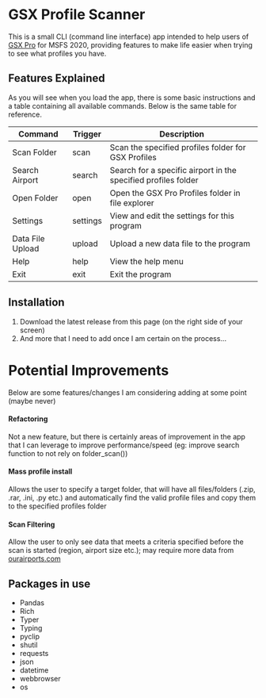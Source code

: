 # GSX Profile Scanner

This is a small CLI (command line interface) app intended to help users of [GSX Pro](https://www.fsdreamteam.com/products_gsxpro.html) for MSFS 2020, providing features to make life easier when trying to see what profiles you have.

## Features Explained
As you will see when you load the app, there is some basic instructions and a table containing all available commands. Below is the same table for reference.

| Command          | Trigger  | Description                                                    |
| ---------------- | -------- | -------------------------------------------------------------- |
| Scan Folder      | scan     | Scan the specified profiles folder for GSX Profiles            |
| Search Airport   | search   | Search for a specific airport in the specified profiles folder |
| Open Folder      | open     | Open the GSX Pro Profiles folder in file explorer              |
| Settings         | settings | View and edit the settings for this program                    |
| Data File Upload | upload   | Upload a new data file to the program                          |
| Help             | help     | View the help menu                                             |
| Exit             | exit     | Exit the program                                               |

## Installation

1. Download the latest release from this page (on the right side of your screen)
2. And more that I need to add once I am certain on the process...

# Potential Improvements

Below are some features/changes I am considering adding at some point (maybe never)

#### Refactoring

Not a new feature, but there is certainly areas of improvement in the app that I can leverage to improve performance/speed (eg: improve search function to not rely on folder_scan())

#### Mass profile install
Allows the user to specify a target folder, that will have all files/folders (.zip, .rar, .ini, .py etc.) and automatically find the valid profile files and copy them to the specified profiles folder

#### Scan Filtering
Allow the user to only see data that meets a criteria specified before the scan is started (region, airport size etc.); may require more data from [ourairports.com](https://ourairports.com/)

## Packages in use

- Pandas
- Rich
- Typer
- Typing
- pyclip
- shutil
- requests
- json
- datetime
- webbrowser
- os
